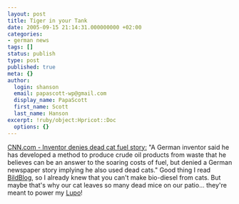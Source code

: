 ```yaml
---
layout: post
title: Tiger in your Tank
date: 2005-09-15 21:14:31.000000000 +02:00
categories:
- german news
tags: []
status: publish
type: post
published: true
meta: {}
author:
  login: shanson
  email: papascott-wp@gmail.com
  display_name: PapaScott
  first_name: Scott
  last_name: Hanson
excerpt: !ruby/object:Hpricot::Doc
  options: {}
---
```

<p><a href="http://www.cnn.com/2005/WORLD/europe/09/14/germany.catfuel.reut/index.html" title="CNN.com - Inventor denies dead cat fuel story">CNN.com - Inventor denies dead cat fuel story:</a> "A German inventor said he has developed a method to produce crude oil products from waste that he believes can be an answer to the soaring costs of fuel, but denied a German newspaper story implying he also used dead cats." Good thing I read <a href="http://www.bildblog.de/?p=797">BildBlog</a>, so I already knew that you can't make bio-diesel from cats. But maybe that's why our cat leaves so many dead mice on our patio... they're meant to power my <a href="http://www.papascott.de/archives/2004/08/21/used-car/">Lupo</a>!</p>
